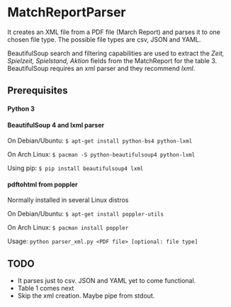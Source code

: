 # MatchReportParser
It creates an XML file from a PDF file (March Report) and parses it to one chosen file type.
The possible file types are csv, JSON and YAML.

BeautifulSoup search and filtering capabilities are used to extract the _Zeit, Spielzeit, Spielstand, Aktion_ fields from the MatchReport for the table 3.
BeautifulSoup requires an xml parser and they recommend *lxml*.

## Prerequisites
#### Python 3
#### BeautifulSoup 4 and lxml parser
On Debian/Ubuntu:
`$ apt-get install python-bs4 python-lxml`

On Arch Linux:
`$ pacman -S python-beautifulsoup4 python-lxml`

Using pip:
`$ pip install beautifulsoup4 lxml`

#### pdftohtml from poppler
Normally installed in several Linux distros

On Debian/Ubuntu:
`$ apt-get install poppler-utils`

On Arch Linux:
`$ pacman install poppler`

Usage:
`python parser_xml.py <PDF file> [optional: file type]`

## TODO
* It parses just to csv. JSON and YAML yet to come functional.
* Table 1 comes next
* Skip the xml creation. Maybe pipe from stdout.
